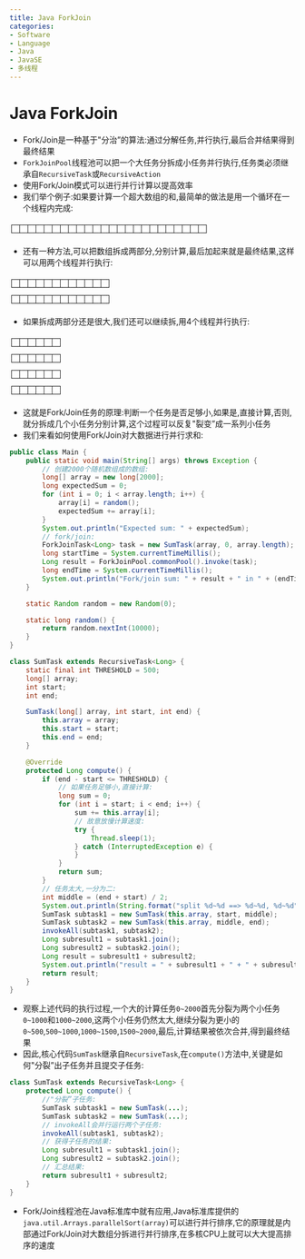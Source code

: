 ```yaml
---
title: Java ForkJoin
categories:
- Software
- Language
- Java
- JavaSE
- 多线程
---
```

# Java ForkJoin

- Fork/Join是一种基于"分治”的算法:通过分解任务,并行执行,最后合并结果得到最终结果
- `ForkJoinPool`线程池可以把一个大任务分拆成小任务并行执行,任务类必须继承自`RecursiveTask`或`RecursiveAction`
- 使用Fork/Join模式可以进行并行计算以提高效率
- 我们举个例子:如果要计算一个超大数组的和,最简单的做法是用一个循环在一个线程内完成:

```ascii
┌─┬─┬─┬─┬─┬─┬─┬─┬─┬─┬─┬─┬─┬─┬─┬─┬─┬─┬─┬─┬─┬─┬─┬─┐
└─┴─┴─┴─┴─┴─┴─┴─┴─┴─┴─┴─┴─┴─┴─┴─┴─┴─┴─┴─┴─┴─┴─┴─┘
```

- 还有一种方法,可以把数组拆成两部分,分别计算,最后加起来就是最终结果,这样可以用两个线程并行执行:

```ascii
┌─┬─┬─┬─┬─┬─┬─┬─┬─┬─┬─┬─┐
└─┴─┴─┴─┴─┴─┴─┴─┴─┴─┴─┴─┘
┌─┬─┬─┬─┬─┬─┬─┬─┬─┬─┬─┬─┐
└─┴─┴─┴─┴─┴─┴─┴─┴─┴─┴─┴─┘
```

- 如果拆成两部分还是很大,我们还可以继续拆,用4个线程并行执行:

```ascii
┌─┬─┬─┬─┬─┬─┐
└─┴─┴─┴─┴─┴─┘
┌─┬─┬─┬─┬─┬─┐
└─┴─┴─┴─┴─┴─┘
┌─┬─┬─┬─┬─┬─┐
└─┴─┴─┴─┴─┴─┘
┌─┬─┬─┬─┬─┬─┐
└─┴─┴─┴─┴─┴─┘
```

- 这就是Fork/Join任务的原理:判断一个任务是否足够小,如果是,直接计算,否则,就分拆成几个小任务分别计算,这个过程可以反复"裂变”成一系列小任务
- 我们来看如何使用Fork/Join对大数据进行并行求和:

```java
public class Main {
    public static void main(String[] args) throws Exception {
        // 创建2000个随机数组成的数组:
        long[] array = new long[2000];
        long expectedSum = 0;
        for (int i = 0; i < array.length; i++) {
            array[i] = random();
            expectedSum += array[i];
        }
        System.out.println("Expected sum: " + expectedSum);
        // fork/join:
        ForkJoinTask<Long> task = new SumTask(array, 0, array.length);
        long startTime = System.currentTimeMillis();
        Long result = ForkJoinPool.commonPool().invoke(task);
        long endTime = System.currentTimeMillis();
        System.out.println("Fork/join sum: " + result + " in " + (endTime - startTime) + " ms.");
    }

    static Random random = new Random(0);

    static long random() {
        return random.nextInt(10000);
    }
}

class SumTask extends RecursiveTask<Long> {
    static final int THRESHOLD = 500;
    long[] array;
    int start;
    int end;

    SumTask(long[] array, int start, int end) {
        this.array = array;
        this.start = start;
        this.end = end;
    }

    @Override
    protected Long compute() {
        if (end - start <= THRESHOLD) {
            // 如果任务足够小,直接计算:
            long sum = 0;
            for (int i = start; i < end; i++) {
                sum += this.array[i];
                // 故意放慢计算速度:
                try {
                    Thread.sleep(1);
                } catch (InterruptedException e) {
                }
            }
            return sum;
        }
        // 任务太大,一分为二:
        int middle = (end + start) / 2;
        System.out.println(String.format("split %d~%d ==> %d~%d, %d~%d", start, end, start, middle, middle, end));
        SumTask subtask1 = new SumTask(this.array, start, middle);
        SumTask subtask2 = new SumTask(this.array, middle, end);
        invokeAll(subtask1, subtask2);
        Long subresult1 = subtask1.join();
        Long subresult2 = subtask2.join();
        Long result = subresult1 + subresult2;
        System.out.println("result = " + subresult1 + " + " + subresult2 + " ==> " + result);
        return result;
    }
}
```

- 观察上述代码的执行过程,一个大的计算任务`0~2000`首先分裂为两个小任务`0~1000`和`1000~2000`,这两个小任务仍然太大,继续分裂为更小的`0~500`,`500~1000`,`1000~1500`,`1500~2000`,最后,计算结果被依次合并,得到最终结果
- 因此,核心代码`SumTask`继承自`RecursiveTask`,在`compute()`方法中,关键是如何"分裂”出子任务并且提交子任务:

```java
class SumTask extends RecursiveTask<Long> {
    protected Long compute() {
        //"分裂”子任务:
        SumTask subtask1 = new SumTask(...);
        SumTask subtask2 = new SumTask(...);
        // invokeAll会并行运行两个子任务:
        invokeAll(subtask1, subtask2);
        // 获得子任务的结果:
        Long subresult1 = subtask1.join();
        Long subresult2 = subtask2.join();
        // 汇总结果:
        return subresult1 + subresult2;
    }
}
```

- Fork/Join线程池在Java标准库中就有应用,Java标准库提供的`java.util.Arrays.parallelSort(array)`可以进行并行排序,它的原理就是内部通过Fork/Join对大数组分拆进行并行排序,在多核CPU上就可以大大提高排序的速度